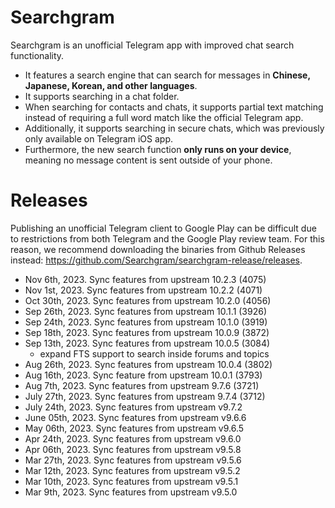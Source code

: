 # Searchgram

Searchgram is an unofficial Telegram app with improved chat search functionality.

- It features a search engine that can search for messages in **Chinese, Japanese, Korean, and other languages**.
- It supports searching in a chat folder.
- When searching for contacts and chats, it supports partial text matching instead of requiring a full word match like the official Telegram app.
- Additionally, it supports searching in secure chats, which was previously only available on Telegram iOS app.
- Furthermore, the new search function **only runs on your device**, meaning no message content is sent outside of your phone.

# Releases

Publishing an unofficial Telegram client to Google Play can be difficult due to restrictions from both Telegram and the Google Play review team. For this reason, we recommend downloading the binaries from Github Releases instead: https://github.com/Searchgram/searchgram-release/releases.

- Nov 6th, 2023. Sync features from upstream 10.2.3 (4075)
- Nov 1st, 2023. Sync features from upstream 10.2.2 (4071)
- Oct 30th, 2023. Sync features from upstream 10.2.0 (4056)
- Sep 26th, 2023. Sync features from upstream 10.1.1 (3926)
- Sep 24th, 2023. Sync features from upstream 10.1.0 (3919)
- Sep 18th, 2023. Sync features from upstream 10.0.9 (3872)
- Sep 13th, 2023. Sync features from upstream 10.0.5 (3084)
  - expand FTS support to search inside forums and topics
- Aug 26th, 2023. Sync features from upstream 10.0.4 (3802)
- Aug 16th, 2023. Sync feature from upstream 10.0.1 (3793)
- Aug 7th, 2023. Sync features from upstream 9.7.6 (3721)
- July 27th, 2023. Sync features from upstream 9.7.4 (3712)
- July 24th, 2023. Sync features from upstream v9.7.2
- June 05th, 2023. Sync features from upstream v9.6.6
- May 06th, 2023. Sync features from upstream v9.6.5
- Apr 24th, 2023. Sync features from upstream v9.6.0
- Apr 06th, 2023. Sync features from upstream v9.5.8
- Mar 27th, 2023. Sync features from upstream v9.5.6
- Mar 12th, 2023. Sync features from upstream v9.5.2
- Mar 10th, 2023. Sync features from upstream v9.5.1
- Mar 9th, 2023. Sync features from upstream v9.5.0
